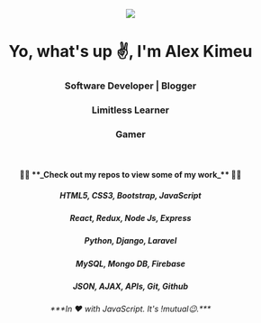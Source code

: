 <p align="center"><img src="https://pbs.twimg.com/profile_banners/799886254468907008/1602266816/1500x500"></p>
<p align="center">
  <i class="fas fa-html"></i>
</p>

<h1 align="center">Yo, what's up ✌️, I'm Alex Kimeu</h1>
<h3 align="center">Software Developer | Blogger</h3>
<h3 align="center">Limitless Learner</h3>
<h3 align="center">Gamer</h3>

<br/>


<h4 align="center"> 👨‍💻 **_Check out my repos to view some of my work_** 👨‍💻</h4>


<h5 align="center">HTML5, CSS3, Bootstrap, JavaScript</h5>
<h5 align="center">React, Redux, Node Js, Express</h5> 
<h5 align="center">Python, Django, Laravel</h5> 
<h5 align="center">MySQL, Mongo DB, Firebase</h5>
<h5 align="center">JSON, AJAX, APIs, Git, Github</h5>  

<h6 align="center">***In ❤️ with JavaScript. It's !mutual😉.***</h6>

